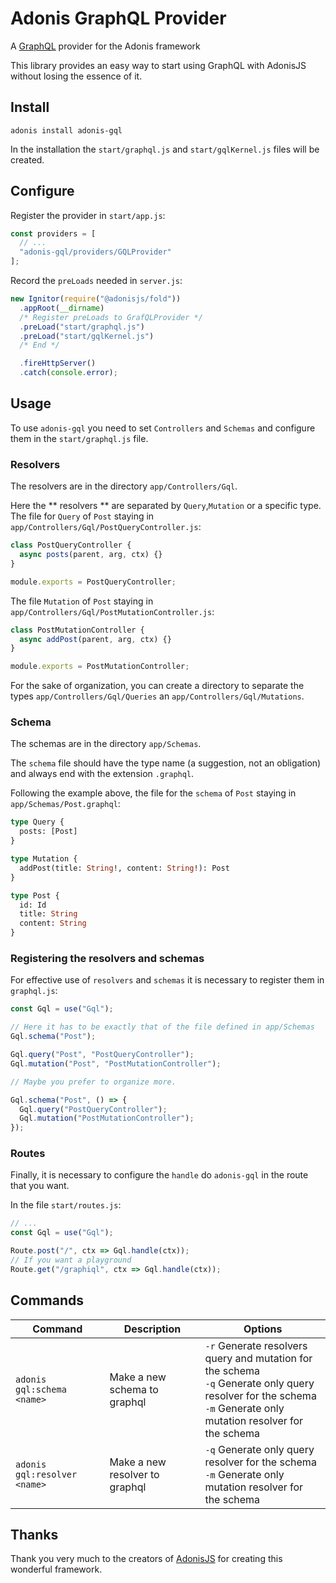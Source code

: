 # Adonis GraphQL Provider

A [GraphQL](https://graphql.org) provider for the Adonis framework

This library provides an easy way to start using GraphQL with AdonisJS without losing the essence of it.

## Install

`adonis install adonis-gql`

In the installation the `start/graphql.js` and `start/gqlKernel.js` files will be created.

## Configure

Register the provider in `start/app.js`:

```js
const providers = [
  // ...
  "adonis-gql/providers/GQLProvider"
];
```

Record the `preLoads` needed in `server.js`:

```js
new Ignitor(require("@adonisjs/fold"))
  .appRoot(__dirname)
  /* Register preLoads to GrafQLProvider */
  .preLoad("start/graphql.js")
  .preLoad("start/gqlKernel.js")
  /* End */

  .fireHttpServer()
  .catch(console.error);
```

## Usage

To use `adonis-gql` you need to set `Controllers` and `Schemas` and configure them in the `start/graphql.js` file.

### Resolvers

The resolvers are in the directory `app/Controllers/Gql`.

Here the ** resolvers ** are separated by `Query`,`Mutation` or a specific type.
The file for `Query` of `Post` staying in `app/Controllers/Gql/PostQueryController.js`:

```js
class PostQueryController {
  async posts(parent, arg, ctx) {}
}

module.exports = PostQueryController;
```

The file `Mutation` of `Post` staying in `app/Controllers/Gql/PostMutationController.js`:

```js
class PostMutationController {
  async addPost(parent, arg, ctx) {}
}

module.exports = PostMutationController;
```

For the sake of organization, you can create a directory to separate the types `app/Controllers/Gql/Queries` an `app/Controllers/Gql/Mutations`.

### Schema

The schemas are in the directory
`app/Schemas`.

The `schema` file should have the type name (a suggestion, not an obligation) and always end with the extension `.graphql`.

Following the example above, the file for the `schema` of `Post` staying in `app/Schemas/Post.graphql`:

```graphql
type Query {
  posts: [Post]
}

type Mutation {
  addPost(title: String!, content: String!): Post
}

type Post {
  id: Id
  title: String
  content: String
}
```

### Registering the resolvers and schemas

For effective use of `resolvers` and `schemas` it is necessary to register them in `graphql.js`:

```js
const Gql = use("Gql");

// Here it has to be exactly that of the file defined in app/Schemas
Gql.schema("Post");

Gql.query("Post", "PostQueryController");
Gql.mutation("Post", "PostMutationController");

// Maybe you prefer to organize more.

Gql.schema("Post", () => {
  Gql.query("PostQueryController");
  Gql.mutation("PostMutationController");
});
```

### Routes

Finally, it is necessary to configure the `handle` do `adonis-gql` in the route that you want.

In the file `start/routes.js`:

```js
// ...
const Gql = use("Gql");

Route.post("/", ctx => Gql.handle(ctx));
// If you want a playground
Route.get("/graphiql", ctx => Gql.handle(ctx));
```

## Commands

| Command                      | Description                    | Options                                                                                                                                                                |
| ---------------------------- | ------------------------------ | ---------------------------------------------------------------------------------------------------------------------------------------------------------------------- |
| `adonis gql:schema <name>`   | Make a new schema to graphql   | `-r` Generate resolvers query and mutation for the schema<br> `-q` Generate only query resolver for the schema<br> `-m` Generate only mutation resolver for the schema |
| `adonis gql:resolver <name>` | Make a new resolver to graphql | `-q` Generate only query resolver for the schema<br> `-m` Generate only mutation resolver for the schema                                                               |

## Thanks

Thank you very much to the creators of [AdonisJS](https://adonisjs.com/) for creating this wonderful framework.
